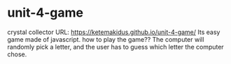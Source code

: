 # unit-4-game
crystal collector
URL: https://ketemakidus.github.io/unit-4-game/
Its easy game made of javascript. how to play the game?? The computer will randomly pick a letter, and the user has to guess which letter the computer chose.
